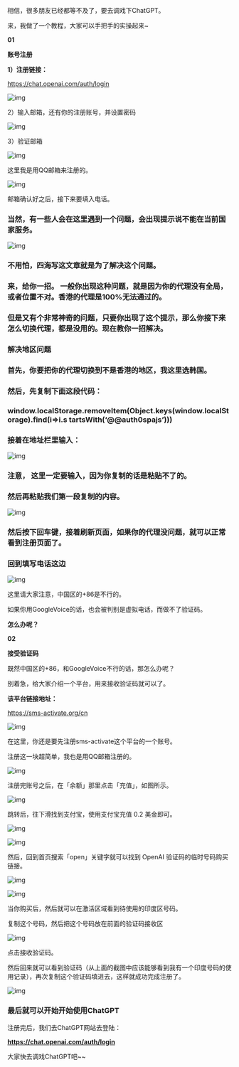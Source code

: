 相信，很多朋友已经都等不及了，要去调戏下ChatGPT。

来，我做了一个教程，大家可以手把手的实操起来~

**01**

**账号注册**

**1）注册链接：**

https://chat.openai.com/auth/login

![img](https://weknowlib.feishu.cn/space/api/box/stream/download/asynccode/?code=NTNlYjk0YzJhNDA0Y2MzZjc3NzU3ZWQxMWQ5M2U1ZGNfOFhFMnhOOXhNNkZrYkE2Y0R2MVRicVhDR3VXdmE4bDJfVG9rZW46Ym94Y245bVk3NlpXWTBoWW11bE5BWHAzM2loXzE2NzcwMzU2MTc6MTY3NzAzOTIxN19WNA)

2）输入邮箱，还有你的注册账号，并设置密码

![img](https://weknowlib.feishu.cn/space/api/box/stream/download/asynccode/?code=ZjcwODEyMDQyNTdmZjcwNzQyYzY2ODllZjE0YTdkZWVfbU1FUmZ2alk3VFZUaDJBQm1Od09SblNsVmJseDRXOXJfVG9rZW46Ym94Y25tc0VMV09vdXN4bVpINGZoakc0NFllXzE2NzcwMzU2MTc6MTY3NzAzOTIxN19WNA)

3）验证邮箱

![img](https://weknowlib.feishu.cn/space/api/box/stream/download/asynccode/?code=ZjI5ZDM3M2E0NTM3NmFkZjAzYmIzMTU0NDlhZTY0MzlfTEhrVnF1UzQxcVdISHZYSlcyb2kyS1lVbWlGaHdqb29fVG9rZW46Ym94Y255RHYzeXBJZ1RhVFJuM2t3dzlwT1hmXzE2NzcwMzU2MTc6MTY3NzAzOTIxN19WNA)

这里我是用QQ邮箱来注册的。

![img](https://weknowlib.feishu.cn/space/api/box/stream/download/asynccode/?code=OWU0MWMzYWQ3MWI4ZGUyYTNhZjZmMTA5Y2NkYTlkNGNfNWduRDc1dkNvTE1reXd3cktoQkVNVTl4RzJiaUR4ZlZfVG9rZW46Ym94Y245RHpwUEloNmRZQlNHR0J4TTVmRmFnXzE2NzcwMzU2MTc6MTY3NzAzOTIxN19WNA)

邮箱确认好之后，接下来要填入电话。

### **当然，有⼀些人会在这里遇到⼀个问题，会出现提示说不能在当前国家服务。**

![img](https://weknowlib.feishu.cn/space/api/box/stream/download/asynccode/?code=Yjk5YTg2Y2NhMGM3NTA3NjdmYjFmNmYyOTFlOGRkMGVfT2tLYTh0ajRBRlczOUFOczMzRzRJVEh0TzdiWThkc3ZfVG9rZW46Ym94Y25mdnQzQnlFa1MxVjNPVjJEeTF0YWFkXzE2NzcwMzU2MTc6MTY3NzAzOTIxN19WNA)

### **不用怕，四海写这文章就是为了解决这个问题。**

### **来，给你⼀招。 ⼀般你出现这种问题，就是因为你的代理没有全局，或者位置不对。香港的代理是100%无法通过的。**  

### **但是又有个非常神奇的问题，只要你出现了这个提示，那么你接下来怎么切换代理，都是没用的。现在教你⼀招解决。**

###  **解决地区问题**

### **首先，你要把你的代理切换到不是香港的地区，我这里选韩国。**

### **然后，先复制下面这段代码：**

### **window.localStorage.removeItem(Object.keys(window.localStorage).find(i=>i.s tartsWith(‘@@auth0spajs’)))**

### **接着在地址栏里输⼊：**

![img](https://weknowlib.feishu.cn/space/api/box/stream/download/asynccode/?code=OTFmN2NkY2YwMTdlMTZmNTgxZTgyZmVlOGVkMWRhYzhfOTNLdXE3TGtDR2RnZXV3R0JoTXhicExQRXdLM1U1ZWVfVG9rZW46Ym94Y253RkE5M1R0OFN2b1ZWbVVxRlp6Y1dmXzE2NzcwMzU2MTc6MTY3NzAzOTIxN19WNA)

### **注意， 这里⼀定要输⼊，因为你复制的话是粘贴不了的。** 

### **然后再粘贴我们第⼀段复制的内容。**

![img](https://weknowlib.feishu.cn/space/api/box/stream/download/asynccode/?code=OThlNTQ3ZDM3MWRiOGIwZWI3MGVkOGM0MWNjMGNhMzJfbHUwTlRIaGJOZndBMUtlYlkzbnJCMXpmM0JURGF0a21fVG9rZW46Ym94Y25Vd3JZVldidkJLVzl2STVXakJoQ2NiXzE2NzcwMzU2MTc6MTY3NzAzOTIxN19WNA)

### **然后按下回车键，接着刷新页面，如果你的代理没问题，就可以正常看到注册页面了。**

### 回到填写电话这边

![img](https://weknowlib.feishu.cn/space/api/box/stream/download/asynccode/?code=ODNlODI4Y2E0M2E5NzcxNWExMGI3YTI2YTUxYjU0MDZfNEs1TWtJbUhkaXY0bmZhWDJSWm5KVGM4MzdpZWdOTW1fVG9rZW46Ym94Y25kWkZmZGV2SlZtSUVrQ0c2RVBVa29iXzE2NzcwMzU2MTc6MTY3NzAzOTIxN19WNA)

这里请大家注意，中国区的+86是不行的。

如果你用GoogleVoice的话，也会被判别是虚拟电话，而做不了验证码。

**怎么办呢？**

**02**

**接受验证码**

既然中国区的+86，和GoogleVoice不行的话，那怎么办呢？

别着急，给大家介绍一个平台，用来接收验证码就可以了。

**该平台链接地址：**

https://sms-activate.org/cn

![img](https://weknowlib.feishu.cn/space/api/box/stream/download/asynccode/?code=OWMyNzMwZDAyYTlmNmFmNzMyNjVhNzJlM2ZhMmY3ZGNfT2VKSnROenBKUUNrWFRqNDNkelRiMDQ1S0RQaWV2ZnlfVG9rZW46Ym94Y25nbUhIN3Q5YURvY3ZuU2VjbW9UWlNuXzE2NzcwMzU2MTc6MTY3NzAzOTIxN19WNA)

在这里，你还是要先注册sms-activate这个平台的一个账号。

注册这一块超简单，我也是用QQ邮箱注册的。

![img](https://weknowlib.feishu.cn/space/api/box/stream/download/asynccode/?code=OWE5MGEzZjhhYmJhYTc2MWY2N2VjM2MwN2Y0OTQ1ZWVfM1ZIUUVJd0g4Q3IxaDVmTEFpeHRUNzBOM21JRUptRVRfVG9rZW46Ym94Y25KS3ZRSmJ1Zlo3UklzRFRMMUVKWmJnXzE2NzcwMzU2MTc6MTY3NzAzOTIxN19WNA)

注册完账号之后，在「余额」那里点击「充值」，如图所示。

![img](https://weknowlib.feishu.cn/space/api/box/stream/download/asynccode/?code=NmQ4NjRjYjUyMDdjZTQyNDA0YjJhMjljMjYxZmUzM2NfOGloU0wxR3BCR0NkMmVYcmlqYUNYSEZjVzVWTDYzVURfVG9rZW46Ym94Y244b2UydWpUaWJ2M3lRT2VaZDZTdTNnXzE2NzcwMzU2MTc6MTY3NzAzOTIxN19WNA)

跳转后，往下滑找到支付宝，使用支付宝充值 0.2 美金即可。

![img](https://weknowlib.feishu.cn/space/api/box/stream/download/asynccode/?code=OTA1MDIwM2IwMzAxYTU4OTgxNmZhMTk3OWRjMGJiNGJfVUFiZ01nMGh6ekRvOXlua011ZGdwRjJXVzM1YjJyQkhfVG9rZW46Ym94Y25HWnJZVlAyRVdRYlFuU2dqVkY0Mkw2XzE2NzcwMzU2MTc6MTY3NzAzOTIxN19WNA)

![img](https://weknowlib.feishu.cn/space/api/box/stream/download/asynccode/?code=NmI4NmY5NzJlNzE3MWE0MDNkNDkwYTBjMDA2ZDk4OThfVlJwVEZFUmVjUnlqdVhTU1pheE5KVVAxanFmY2RlOWlfVG9rZW46Ym94Y25jckR3SXVaS3BzWnI2NzZzMW92QlNkXzE2NzcwMzU2MTc6MTY3NzAzOTIxN19WNA)

然后，回到首页搜索「open」关键字就可以找到 OpenAI 验证码的临时号码购买链接。

![img](https://weknowlib.feishu.cn/space/api/box/stream/download/asynccode/?code=NTkxMmE0Njk2YTcyNTgzMDAxNDNhOWUzZWE5YzIwYWFfcnVFZWZTVk51MHh2VXp6eFh6aGxUNTdPSG1DYVhpRGNfVG9rZW46Ym94Y24xcVRPSEg3bkIxaDFVV0gxZHpENU5iXzE2NzcwMzU2MTc6MTY3NzAzOTIxN19WNA)

![img](https://weknowlib.feishu.cn/space/api/box/stream/download/asynccode/?code=OTI5MDM4MWVlMzI2MDQ5MWYwZTIzYTcxZjA2YTA2MzNfYmpONkxSbjRObERWMGlEYVJkaklzbjllcDBwdGlnbThfVG9rZW46Ym94Y25pcWxNT2hFMzFpV3dWYktqWjE4enVlXzE2NzcwMzU2MTc6MTY3NzAzOTIxN19WNA)

当你购买后，然后就可以在激活区域看到待使用的印度区号码。

复制这个号码，然后把这个号码放在前面的验证码接收区

![img](https://weknowlib.feishu.cn/space/api/box/stream/download/asynccode/?code=YWFhOGNhMWY5YjVhZTJlZWViN2VkZjFmZDViZDQ2MjFfVUpqTjJWM005a2k0amh2SUVVdW1LNWlTRWFFMUxtdVhfVG9rZW46Ym94Y25ua3B1SUFIMlpCWFQyRzVkbkV2V25lXzE2NzcwMzU2MTc6MTY3NzAzOTIxN19WNA)

点击接收验证码。

然后回来就可以看到验证码（从上面的截图中应该能够看到我有一个印度号码的使用记录），再次复制这个验证码填进去，这样就成功完成注册了。

![img](https://weknowlib.feishu.cn/space/api/box/stream/download/asynccode/?code=NzRmOGRiNDM4ZjQzMDBjMDQyOTY0YjFlNWMyZTE0YzZfS3FKY3B0anJ2MDA1aFF6aW9pd3A3TW40cmIzV1M3aTJfVG9rZW46Ym94Y25OdHh3R3hhMVBqTGQ2YXJ3Vm9ETjljXzE2NzcwMzU2MTc6MTY3NzAzOTIxN19WNA)

### **最后就可以开始开始使用ChatGPT**

注册完后，我们去ChatGPT网站去登陆：

**https://chat.openai.com/auth/login**

大家快去调戏ChatGPT吧~~